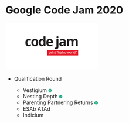 # Google Code Jam 2020

<img src="https://github.com/rafaelfigueredog/CodeJam/blob/master/pictures/codejam.png" width="50%">

- Qualification Round

    - Vestigium <img src="https://github.com/rafaelfigueredog/CodeJam/blob/master/pictures/148767.svg" width="2%">
    - Nesting Depth <img src="https://github.com/rafaelfigueredog/CodeJam/blob/master/pictures/148767.svg" width="2%">
    - Parenting Partnering Returns <img src="https://github.com/rafaelfigueredog/CodeJam/blob/master/pictures/148767.svg" width="2%">
    - ESAb ATAd
    - Indicium 
